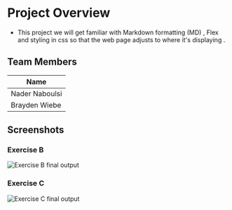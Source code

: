# Project Overview
- This project we will get familiar with Markdown formatting (MD) , Flex and styling in css so that the web page adjusts to where it's displaying .

## Team Members
| Name             |
|------------------|
| Nader Naboulsi   |
| Brayden Wiebe    |

## Screenshots
### Exercise B
![Exercise B final output](./ExerciseB.gif)
### Exercise C
![Exercise C final output](./ExerciseC.gif)
